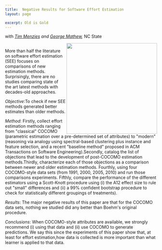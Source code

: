```yaml
---
title:  Negative Results for Software Effort Estimation
layout: page

excerpt: Old is Gold
---
```


with _[Tim Menzies](http://ai4se.net/people/2014/10/06/Tim-Menzies/) and [George Mathew](http://ai4se.net/people/2014/05/18/George-Mathew/),_ NC State
     
<img align="right" width="300"
 src="https://raw.githubusercontent.com/ai-se/ai-se.github.io/master/img/negative_result.png"/>     
More than half the literature on software effort estimation (SEE) focuses on comparisons of new estimation methods. 
Surprisingly, there are no studies comparing state of the art latest methods with decades-old approaches. 

*Objective*:To check if new SEE methods generated better estimates than older methods. 

*Method*: Firstly, collect effort estimation methods ranging from "classical" COCOMO (parametric estimation 
over a pre-determined set of attributes) to "modern" (reasoning via analogy using spectral-based clustering
plus instance and feature selection, and a recent "baseline method" proposed in ACM Transactions on Software
Engineering).Secondly, catalog the list of objections that lead to the development of post-COCOMO estimation
methods.Thirdly, characterize each of those objections as a comparison between newer and older estimation methods.
Fourthly, using four COCOMO-style data sets (from 1991, 2000, 2005, 2010) and run those comparisons experiments.
Fifthly, compare the performance of the different estimators using a Scott-Knott procedure using 
(i) the A12 effect size to rule out "small" differences and (ii) a 99% confident bootstrap procedure to check
for statistically different groupings of treatments). 

*Results*: The major negative results of this paper are that for the COCOMO data sets, nothing we studied
did any better than Boehm's original procedure. 

*Conclusions*: When COCOMO-style attributes are available, we strongly recommend (i) using that data and (ii)
use COCOMO to generate predictions. We say this since the experiments of this paper show that, at least for 
effort estimation,how data is collected is more important than what learner is applied to that data.
